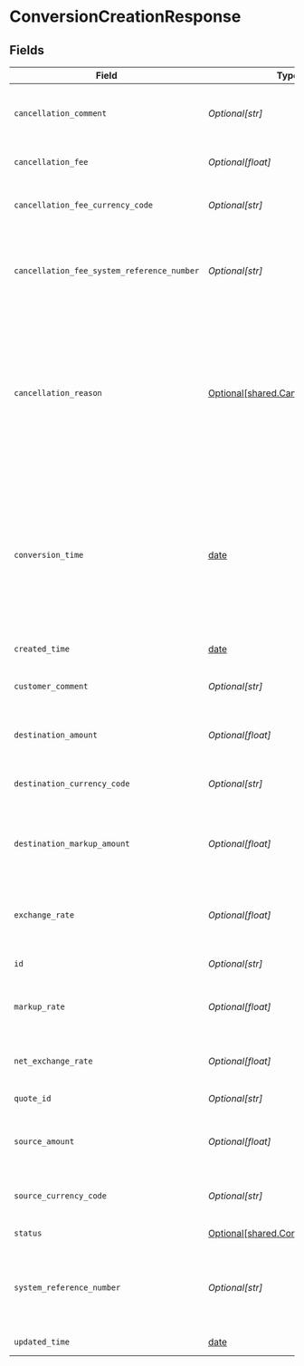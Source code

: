 # ConversionCreationResponse


## Fields

| Field                                                                                                                                                                                                                   | Type                                                                                                                                                                                                                    | Required                                                                                                                                                                                                                | Description                                                                                                                                                                                                             | Example                                                                                                                                                                                                                 |
| ----------------------------------------------------------------------------------------------------------------------------------------------------------------------------------------------------------------------- | ----------------------------------------------------------------------------------------------------------------------------------------------------------------------------------------------------------------------- | ----------------------------------------------------------------------------------------------------------------------------------------------------------------------------------------------------------------------- | ----------------------------------------------------------------------------------------------------------------------------------------------------------------------------------------------------------------------- | ----------------------------------------------------------------------------------------------------------------------------------------------------------------------------------------------------------------------- |
| `cancellation_comment`                                                                                                                                                                                                  | *Optional[str]*                                                                                                                                                                                                         | :heavy_minus_sign:                                                                                                                                                                                                      | Free text comment for clients to record and track cancellation of the conversion.                                                                                                                                       | Cancelling due to change of plans.                                                                                                                                                                                      |
| `cancellation_fee`                                                                                                                                                                                                      | *Optional[float]*                                                                                                                                                                                                       | :heavy_minus_sign:                                                                                                                                                                                                      | The fee charged when executing the cancellation.                                                                                                                                                                        |                                                                                                                                                                                                                         |
| `cancellation_fee_currency_code`                                                                                                                                                                                        | *Optional[str]*                                                                                                                                                                                                         | :heavy_minus_sign:                                                                                                                                                                                                      | 3-letter [ISO-4217 currency code](https://www.iso.org/iso-4217-currency-codes.html) for the cancellation fee.                                                                                                           |                                                                                                                                                                                                                         |
| `cancellation_fee_system_reference_number`                                                                                                                                                                              | *Optional[str]*                                                                                                                                                                                                         | :heavy_minus_sign:                                                                                                                                                                                                      | Unique identifier for wallet financial activities used in all Nium reports and dashboards. Refer to [doc](https://docs.nium.com/apis/reference/clienttransactions) for details.                                         | 1234567890F                                                                                                                                                                                                             |
| `cancellation_reason`                                                                                                                                                                                                   | [Optional[shared.CancellationReason]](../../models/shared/cancellationreason.md)                                                                                                                                        | :heavy_minus_sign:                                                                                                                                                                                                      | Reason for a conversion cancellation. <br/>  * `user_cancel`: User initiated cancellation.<br/>  * `insufficient_fund`: Cancellation due to insufficient balance in the wallet at the time of conversion execution.<br/> |                                                                                                                                                                                                                         |
| `conversion_time`                                                                                                                                                                                                       | [date](https://docs.python.org/3/library/datetime.html#date-objects)                                                                                                                                                    | :heavy_minus_sign:                                                                                                                                                                                                      | Scheduled settlement time in UTC. This is significant for future-dated conversions (e.g., nextDay, 2days). Ensure sufficient funds in the customer's wallet before this time to avoid cancellation and related charges. | 2021-03-09T06:46:03.000Z                                                                                                                                                                                                |
| `created_time`                                                                                                                                                                                                          | [date](https://docs.python.org/3/library/datetime.html#date-objects)                                                                                                                                                    | :heavy_minus_sign:                                                                                                                                                                                                      | Time of creation in UTC.                                                                                                                                                                                                | 2021-03-09T06:46:03.000Z                                                                                                                                                                                                |
| `customer_comment`                                                                                                                                                                                                      | *Optional[str]*                                                                                                                                                                                                         | :heavy_minus_sign:                                                                                                                                                                                                      | Free text comment for clients to record and track the conversion.                                                                                                                                                       | Converting SGD to INR during Travel.                                                                                                                                                                                    |
| `destination_amount`                                                                                                                                                                                                    | *Optional[float]*                                                                                                                                                                                                       | :heavy_minus_sign:                                                                                                                                                                                                      | The amount needed in the destination currency.                                                                                                                                                                          | 13.42                                                                                                                                                                                                                   |
| `destination_currency_code`                                                                                                                                                                                             | *Optional[str]*                                                                                                                                                                                                         | :heavy_minus_sign:                                                                                                                                                                                                      | 3-letter [ISO-4217 currency code](https://www.iso.org/iso-4217-currency-codes.html) for the destination amount.                                                                                                         | SGD                                                                                                                                                                                                                     |
| `destination_markup_amount`                                                                                                                                                                                             | *Optional[float]*                                                                                                                                                                                                       | :heavy_minus_sign:                                                                                                                                                                                                      | The amount charged in the destination currency as the markup for the conversion.                                                                                                                                        | 0.07                                                                                                                                                                                                                    |
| `exchange_rate`                                                                                                                                                                                                         | *Optional[float]*                                                                                                                                                                                                       | :heavy_minus_sign:                                                                                                                                                                                                      | Foreign exchange market rate for the currency pair, used as the benchmark for quote calculation.                                                                                                                        | 1.349324513                                                                                                                                                                                                             |
| `id`                                                                                                                                                                                                                    | *Optional[str]*                                                                                                                                                                                                         | :heavy_minus_sign:                                                                                                                                                                                                      | Unique identifier of the conversion.                                                                                                                                                                                    | conversion_1234567890abcdefABCDEF                                                                                                                                                                                       |
| `markup_rate`                                                                                                                                                                                                           | *Optional[float]*                                                                                                                                                                                                       | :heavy_minus_sign:                                                                                                                                                                                                      | Markup rate applied to the exchange rate for the conversion by Nium.                                                                                                                                                    | 0.006745677                                                                                                                                                                                                             |
| `net_exchange_rate`                                                                                                                                                                                                     | *Optional[float]*                                                                                                                                                                                                       | :heavy_minus_sign:                                                                                                                                                                                                      | Exchange rate with markup to be used for the conversion.                                                                                                                                                                | 1.342255231                                                                                                                                                                                                             |
| `quote_id`                                                                                                                                                                                                              | *Optional[str]*                                                                                                                                                                                                         | :heavy_minus_sign:                                                                                                                                                                                                      | Unique identifier of the quote.                                                                                                                                                                                         | quote_1234567890abcdefABCDEF                                                                                                                                                                                            |
| `source_amount`                                                                                                                                                                                                         | *Optional[float]*                                                                                                                                                                                                       | :heavy_minus_sign:                                                                                                                                                                                                      | The source amount to be converted to the destination currency.                                                                                                                                                          | 13.42                                                                                                                                                                                                                   |
| `source_currency_code`                                                                                                                                                                                                  | *Optional[str]*                                                                                                                                                                                                         | :heavy_minus_sign:                                                                                                                                                                                                      | 3-letter [ISO-4217 currency code](https://www.iso.org/iso-4217-currency-codes.html) for the source amount.                                                                                                              | USD                                                                                                                                                                                                                     |
| `status`                                                                                                                                                                                                                | [Optional[shared.ConversionStatus]](../../models/shared/conversionstatus.md)                                                                                                                                            | :heavy_minus_sign:                                                                                                                                                                                                      | The status of the conversion.                                                                                                                                                                                           |                                                                                                                                                                                                                         |
| `system_reference_number`                                                                                                                                                                                               | *Optional[str]*                                                                                                                                                                                                         | :heavy_minus_sign:                                                                                                                                                                                                      | Unique identifier for wallet financial activities used in all Nium reports and dashboards. Refer to [doc](https://docs.nium.com/apis/reference/clienttransactions) for details.                                         | WFT1234567890                                                                                                                                                                                                           |
| `updated_time`                                                                                                                                                                                                          | [date](https://docs.python.org/3/library/datetime.html#date-objects)                                                                                                                                                    | :heavy_minus_sign:                                                                                                                                                                                                      | Time of update in UTC.                                                                                                                                                                                                  | 2021-03-09T06:46:03.000Z                                                                                                                                                                                                |